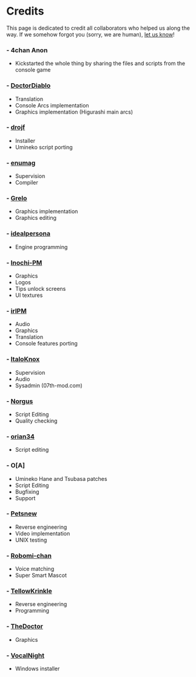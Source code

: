 # Credits

This page is dedicated to credit all collaborators who helped us along the way. If we somehow forgot you (sorry, we are human), [let us know](https://github.com/07th-mod/wiki/issues)!

### - 4chan Anon

* Kickstarted the whole thing by sharing the files and scripts from the console game

### - [DoctorDiablo](https://github.com/DoctorDiablo)

* Translation
* Console Arcs implementation
* Graphics implementation (Higurashi main arcs)

### - [drojf](https://www.drojf.com)

* Installer
* Umineko script porting

### - [enumag](https://github.com/enumag)

* Supervision
* Compiler

### - [Grelo](https://github.com/Grelo)

* Graphics implementation
* Graphics editing

### - [idealpersona](https://github.com/idealpersona)

* Engine programming

### - [Inochi-PM](https://twitter.com/InochiPM)

* Graphics
* Logos
* Tips unlock screens
* UI textures

### - [irlPM](https://github.com/irlPM)

* Audio
* Graphics
* Translation
* Console features porting

### - [ItaloKnox](https://italobruno.me)

* Supervision
* Audio
* Sysadmin (07th-mod.com)

### - [Norgus](https://github.com/Norgus)

* Script Editing
* Quality checking

### - [orian34](https://github.com/orian34)

* Script editing

### - O\[A\]

* Umineko Hane and Tsubasa patches
* Script Editing
* Bugfixing
* Support

### - [Petsnew](https://github.com/Petsnew)

* Reverse engineering 
* Video implementation
* UNIX testing

### - [Robomi-chan](https://github.com/07th-mod/robomi-chan)

* Voice matching
* Super Smart Mascot

### - [TellowKrinkle](https://github.com/tellowkrinkle/)

* Reverse engineering
* Programming

### - [TheDoctor](https://github.com/jwgrlrrajn)

* Graphics

### - [VocalNight](https://github.com/VocalNight)

* Windows installer
